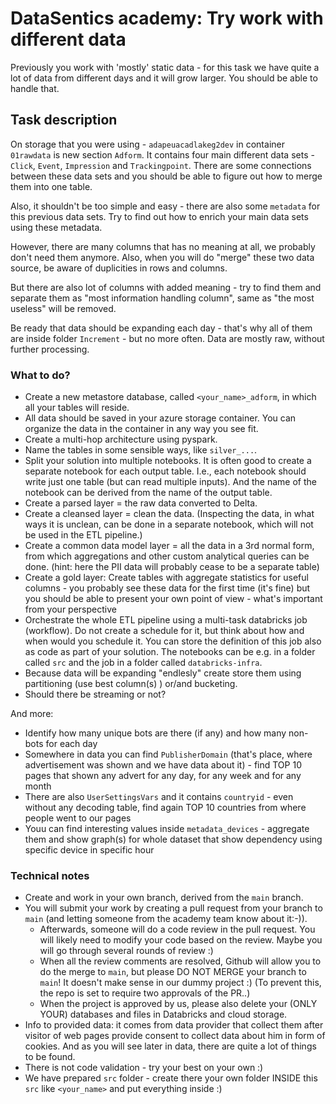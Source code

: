 # DataSentics academy: Try work with different data

Previously you work with 'mostly' static data - for this task we have quite a lot of data from different days and it will grow larger. You should be able to handle that.

## Task description

On storage that you were using - `adapeuacadlakeg2dev` in container `01rawdata` is new section `Adform`. It contains four main different data sets - `Click`, `Event`, `Impression` and `Trackingpoint`. There are some connections between these data sets and you should be able to figure out how to merge them into one table.

Also, it shouldn't be too simple and easy - there are also some `metadata` for this previous data sets. Try to find out how to enrich your main data sets using these metadata.

However, there are many columns that has no meaning at all, we probably don't need them anymore. Also, when you will do "merge" these two data source, be aware of duplicities in rows and columns.

But there are also lot of columns with added meaning - try to find them and separate them as "most information handling column", same as "the most useless" will be removed.

Be ready that data should be expanding each day - that's why all of them are inside folder `Increment` - but no more often. Data are mostly raw, without further processing.

### What to do?

- Create a new metastore database, called `<your_name>_adform`, in which all your tables will reside.
- All data should be saved in your azure storage container. You can organize the data in the container in any way you see fit. 
- Create a multi-hop architecture using pyspark.
- Name the tables in some sensible ways, like `silver_...`.
- Split your solution into multiple notebooks. It is often good to create a separate notebook for each output table. I.e., each notebook should write just one table (but can read multiple inputs). And the name of the notebook can be derived from the name of the output table.
- Create a parsed layer = the raw data converted to Delta.
- Create a cleansed layer = clean the data. (Inspecting the data, in what ways it is unclean, can be done in a separate notebook, which will not be used in the ETL pipeline.)
- Create a common data model layer = all the data in a 3rd normal form, from which aggregations and other custom analytical queries can be done. (hint: here the PII data will probably cease to be a separate table)
- Create a gold layer: Create tables with aggregate statistics for useful columns - you probably see these data for the first time (it's fine) but you should be able to present your own point of view - what's important from your perspective
- Orchestrate the whole ETL pipeline using a multi-task databricks job (workflow). Do not create a schedule for it, but think about how and when would you schedule it. You can store the definition of this job also as code as part of your solution. The notebooks can be e.g. in a folder called `src` and the job in a folder called `databricks-infra`.
- Because data will be expanding "endlesly" create store them using partitioning (use best column(s) ) or/and bucketing.
- Should there be streaming or not?

And more:
- Identify how many unique bots are there (if any) and how many non-bots for each day
 - Somewhere in data you can find `PublisherDomain` (that's place, where advertisement was shown and we have data about it) - find TOP 10 pages that shown any advert for any day, for any week and for any month
- There are also `UserSettingsVars` and it contains `countryid` - even without any decoding table, find again TOP 10 countries from where people went to our pages
- Youu can find interesting values inside `metadata_devices` - aggregate them and show graph(s) for whole dataset that show dependency using specific device in specific hour

### Technical notes

- Create and work in your own branch, derived from the `main` branch.
- You will submit your work by creating a pull request from your branch to `main` (and letting someone from the academy team know about it:-)).
  - Afterwards, someone will do a code review in the pull request. You will likely need to modify your code based on the review. Maybe you will go through several rounds of review :)
  - When all the review comments are resolved, Github will allow you to do the merge to `main`, but please DO NOT MERGE your branch to `main`! It doesn't make sense in our dummy project :) (To prevent this, the repo is set to require two approvals of the PR..)
  - When the project is approved by us, please also delete your (ONLY YOUR) databases and files in Databricks and cloud storage.
- Info to provided data: it comes from data provider that collect them after visitor of web pages provide consent to collect data about him in form of cookies. And as you will see later in data, there are quite a lot of things to be found.
- There is not code validation - try your best on your own :)
- We have prepared `src` folder - create there your own folder INSIDE this `src` like `<your_name>` and put everything inside :)
